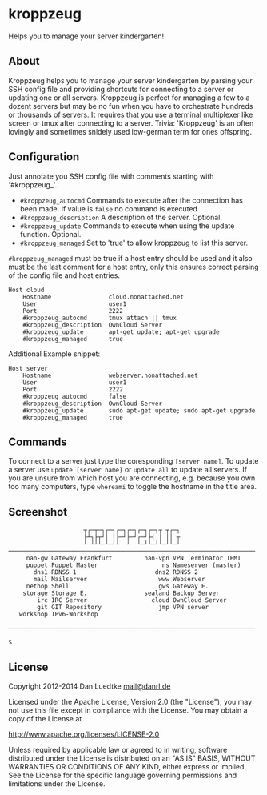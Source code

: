 kroppzeug
=========

Helps you to manage your server kindergarten!


About
-----

Kroppzeug helps you to manage your server kindergarten by parsing your
SSH config file and providing shortcuts for connecting to a server or
updating one or all servers. Kroppzeug is perfect for managing a few to
a dozent servers but may be no fun when you have to orchestrate hundreds
or thousands of servers. It requires that you use a terminal multiplexer
like screen or tmux after connecting to a server.
Trivia: 'Kroppzeug' is an often lovingly and sometimes snidely used
low-german term for ones offspring.


Configuration
-------------

Just annotate you SSH config file with comments starting with '#kroppzeug_'.


* ``#kroppzeug_autocmd`` Commands to execute after the connection has been made. If value is ``false`` no command is executed.
* ``#kroppzeug_description`` A description of the server. Optional.
* ``#kroppzeug_update`` Commands to execute when using the update function. Optional.
* ``#kroppzeug_managed`` Set to 'true' to allow kroppzeug to list this server.

``#kroppzeug_managed`` must be true if a host entry should be used and it also must be the last comment for a host entry, only this ensures correct parsing of the config file and host entries.

````
Host cloud
    Hostname                cloud.nonattached.net
    User                    user1
    Port                    2222
    #kroppzeug_autocmd      tmux attach || tmux
    #kroppzeug_description  OwnCloud Server
    #kroppzeug_update       apt-get update; apt-get upgrade
    #kroppzeug_managed      true
````

Additional Example snippet:

````
Host server
    Hostname                webserver.nonattached.net
    User                    user1
    Port                    2222
    #kroppzeug_autocmd      false
    #kroppzeug_description  OwnCloud Server
    #kroppzeug_update       sudo apt-get update; sudo apt-get upgrade
    #kroppzeug_managed      true
````

Commands
--------

To connect to a server just type the coresponding ``[server name]``.
To update a server use ``update [server name]`` or ``update all`` to update
all servers. If you are unsure from which host you are connecting, e.g.
because you own too many computers, type ``whereami`` to toggle the hostname
in the title area.


Screenshot
----------
````
                     ┬┌─┬─┐┌─┐┌─┐┌─┐┌─┐┌─┐┬ ┬┌─┐
                     ├┴┐├┬┘│ │├─┘├─┘┌─┘├┤ │ ││ ┬
                     ┴ ┴┴└─└─┘┴  ┴  └─┘└─┘└─┘└─┘
─────────────────────────────────────────────────────────────────────
     nan-gw Gateway Frankfurt         nan-vpn VPN Terminator IPMI
     puppet Puppet Master                  ns Nameserver (master)
       dns1 RDNSS 1                      dns2 RDNSS 2
       mail Mailserver                    www Webserver
     nethop Shell                         gws Gateway E.
    storage Storage E.                sealand Backup Server
        irc IRC Server                  cloud OwnCloud Server
        git GIT Repository                jmp VPN server
   workshop IPv6-Workshop

─────────────────────────────────────────────────────────────────────

$
````

License
-------

Copyright 2012-2014 Dan Luedtke <mail@danrl.de>

Licensed under the Apache License, Version 2.0 (the "License");
you may not use this file except in compliance with the License.
You may obtain a copy of the License at

  http://www.apache.org/licenses/LICENSE-2.0

Unless required by applicable law or agreed to in writing, software
distributed under the License is distributed on an "AS IS" BASIS,
WITHOUT WARRANTIES OR CONDITIONS OF ANY KIND, either express or implied.
See the License for the specific language governing permissions and
limitations under the License.
